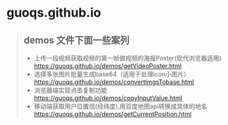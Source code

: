 # guoqs.github.io
>## demos 文件下面一些案列
>* 上传一段视频获取视频的第一帧做视频的海报Poster(现代浏览器适用) 
><https://guoqs.github.io/demos/getVideoPoster.html>
>* 选择多张图片批量生成base64（适用于处理icon小图片）<https://guoqs.github.io/demos/convertImgsTobase.html>
>* 浏览器端实现点击复制功能 <https://guoqs.github.io/demos/copyInputValue.html>
>* 移动端获取用户位置信(经纬度),用百度地图api转换成具体的地名 <https://guoqs.github.io/demos/getCurrentPosition.html>

